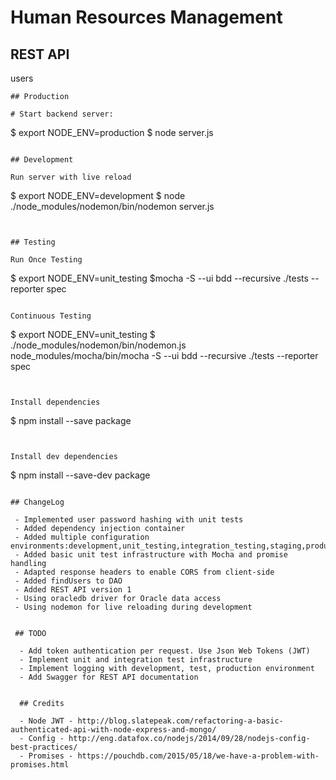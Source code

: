 # Human Resources Management

## REST API

users

```
## Production

# Start backend server:

```
$ export NODE_ENV=production
$ node server.js
```

## Development

Run server with live reload
```
$ export NODE_ENV=development
$ node ./node_modules/nodemon/bin/nodemon server.js

```


## Testing

Run Once Testing
```
$ export NODE_ENV=unit_testing
$mocha -S --ui bdd  --recursive ./tests --reporter spec
```

Continuous Testing
```
$ export NODE_ENV=unit_testing
$ ./node_modules/nodemon/bin/nodemon.js node_modules/mocha/bin/mocha -S --ui bdd  --recursive ./tests --reporter spec
```


Install dependencies
```
$ npm install --save package
```


Install dev dependencies
```
$ npm install --save-dev package
```

## ChangeLog

 - Implemented user password hashing with unit tests
 - Added dependency injection container
 - Added multiple configuration  environments:development,unit_testing,integration_testing,staging,production
 - Added basic unit test infrastructure with Mocha and promise handling
 - Adapted response headers to enable CORS from client-side
 - Added findUsers to DAO
 - Added REST API version 1
 - Using oracledb driver for Oracle data access
 - Using nodemon for live reloading during development
 
 
 ## TODO
 
  - Add token authentication per request. Use Json Web Tokens (JWT)
  - Implement unit and integration test infrastructure
  - Implement logging with development, test, production environment
  - Add Swagger for REST API documentation
  
  
  ## Credits
  
  - Node JWT - http://blog.slatepeak.com/refactoring-a-basic-authenticated-api-with-node-express-and-mongo/
  - Config - http://eng.datafox.co/nodejs/2014/09/28/nodejs-config-best-practices/
  - Promises - https://pouchdb.com/2015/05/18/we-have-a-problem-with-promises.html